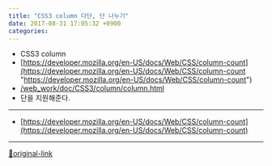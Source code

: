 ```yaml
---
title: "CSS3 column 다단, 단 나누기"
date: 2017-08-31 17:05:32 +0900
categories: 
---
```

  

- CSS3 column
- [https://developer.mozilla.org/en-US/docs/Web/CSS/column-count](https://developer.mozilla.org/en-US/docs/Web/CSS/column-count "https://developer.mozilla.org/en-US/docs/Web/CSS/column-count")
- [/web_work/doc/CSS3/column/column.html](/web_work/doc/CSS3/column/column.html "/web_work/doc/CSS3/column/column.html")
- 단을 지원해준다.





***
+ [https://developer.mozilla.org/en-US/docs/Web/CSS/column-count](https://developer.mozilla.org/en-US/docs/Web/CSS/column-count)


***
[🔗original-link](http://www.mins01.com/mh/tech/read/1111)